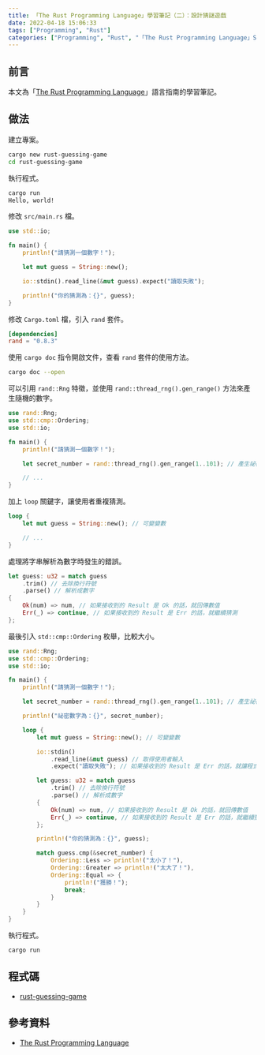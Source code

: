 ```yaml
---
title: 「The Rust Programming Language」學習筆記（二）：設計猜謎遊戲
date: 2022-04-18 15:06:33
tags: ["Programming", "Rust"]
categories: ["Programming", "Rust", "「The Rust Programming Language」Study Notes"]
---
```


## 前言

本文為「[The Rust Programming Language](https://doc.rust-lang.org/stable/book/)」語言指南的學習筆記。

## 做法

建立專案。

```bash
cargo new rust-guessing-game
cd rust-guessing-game
```

執行程式。

```bash
cargo run
Hello, world!
```

修改 `src/main.rs` 檔。

```rs
use std::io;

fn main() {
    println!("請猜測一個數字！");

    let mut guess = String::new();

    io::stdin().read_line(&mut guess).expect("讀取失敗");

    println!("你的猜測為：{}", guess);
}
```

修改 `Cargo.toml` 檔，引入 `rand` 套件。

```toml
[dependencies]
rand = "0.8.3"
```

使用 `cargo doc` 指令開啟文件，查看 `rand` 套件的使用方法。

```bash
cargo doc --open
```

可以引用 `rand::Rng` 特徵，並使用 `rand::thread_rng().gen_range()` 方法來產生隨機的數字。

```rs
use rand::Rng;
use std::cmp::Ordering;
use std::io;

fn main() {
    println!("請猜測一個數字！");

    let secret_number = rand::thread_rng().gen_range(1..101); // 產生祕密數字

    // ...
}
```

加上 `loop` 關鍵字，讓使用者重複猜測。

```rs
loop {
    let mut guess = String::new(); // 可變變數

    // ...
}
```

處理將字串解析為數字時發生的錯誤。

```rs
let guess: u32 = match guess
    .trim() // 去除換行符號
    .parse() // 解析成數字
{
    Ok(num) => num, // 如果接收到的 Result 是 Ok 的話，就回傳數值
    Err(_) => continue, // 如果接收到的 Result 是 Err 的話，就繼續猜測
};
```

最後引入 `std::cmp::Ordering` 枚舉，比較大小。

```rs
use rand::Rng;
use std::cmp::Ordering;
use std::io;

fn main() {
    println!("請猜測一個數字！");

    let secret_number = rand::thread_rng().gen_range(1..101); // 產生祕密數字

    println!("祕密數字為：{}", secret_number);

    loop {
        let mut guess = String::new(); // 可變變數

        io::stdin()
            .read_line(&mut guess) // 取得使用者輸入
            .expect("讀取失敗"); // 如果接收到的 Result 是 Err 的話，就讓程式當機

        let guess: u32 = match guess
            .trim() // 去除換行符號
            .parse() // 解析成數字
        {
            Ok(num) => num, // 如果接收到的 Result 是 Ok 的話，就回傳數值
            Err(_) => continue, // 如果接收到的 Result 是 Err 的話，就繼續猜測
        };

        println!("你的猜測為：{}", guess);

        match guess.cmp(&secret_number) {
            Ordering::Less => println!("太小了！"),
            Ordering::Greater => println!("太大了！"),
            Ordering::Equal => {
                println!("獲勝！");
                break;
            }
        }
    }
}
```

執行程式。

```bash
cargo run
```

## 程式碼

- [rust-guessing-game](https://github.com/memochou1993/rust-guessing-game)

## 參考資料

- [The Rust Programming Language](https://doc.rust-lang.org/stable/book/)
